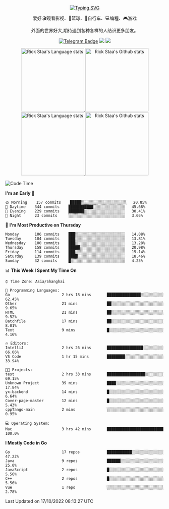 <div align="center"> 

[![Typing SVG](https://readme-typing-svg.herokuapp.com?size=25&duration=2500&color=eeeeee&vCenter=true&width=200&height=40&lines=Hi+there+%F0%9F%91%8B%F0%9F%8F%BB;I'm+DanBai)](https://git.io/typing-svg)

爱好:🎬观看影视、🏀篮球、🚴自行车、💻编程、🎮游戏

外面的世界好大,期待遇到各种各样的人结识更多朋友。

[![Telegram Badge](https://img.shields.io/badge/-Telegram-blue?style=flat&logo=Telegram&logoColor=white)](https://t.me/danbai9420) 
[![](https://img.shields.io/badge/-Blog-brightgreen?style=flat&logo=Blogger&logoColor=white)](https://p00q.cn)
[![](https://img.shields.io/badge/-Email-red?style=flat&logo=Mail.Ru&logoColor=white)](mailto:danbai@88.com)
</div>

<!-- Light Mode -->
<div align="center"> 
<a href="https://github.com/anuraghazra/github-readme-stats#gh-light-mode-only">
<img height=200 src="https://github-readme-stats-git-master-rstaa-rickstaa.vercel.app/api/top-langs/?username=danbai225&layout=compact&langs_count=10&hide_border=1&role=OWNER,COLLABORATOR#gh-light-mode-only" alt="Rick Staa's Language stats" />
</a>
<a href="https://github.com/anuraghazra/github-readme-stats#gh-light-mode-only">
<img height=200 src="https://github-readme-stats-git-master-rstaa-rickstaa.vercel.app/api?username=danbai225&show_icons=true&count_private=true&line_height=28&hide_border=1&include_all_commits=true&card_width=450&role=OWNER,COLLABORATOR&exclude_repo=github-readme-stats#gh-light-mode-only" alt="Rick Staa's Github stats" />
</a>
</div>

<!-- Dark Mode -->
<div align="center"> 
<a href="https://github.com/anuraghazra/github-readme-stats#gh-dark-mode-only">
<img height=200 src="https://github-readme-stats-git-master-rstaa-rickstaa.vercel.app/api/top-langs/?username=danbai225&layout=compact&langs_count=10&hide_border=1&role=OWNER,COLLABORATOR&theme=github_dark#gh-dark-mode-only" alt="Rick Staa's Language stats" />
</a>
<a href="https://github.com/anuraghazra/github-readme-stats#gh-dark-mode-only">
<img height=200 src="https://github-readme-stats-git-master-rstaa-rickstaa.vercel.app/api?username=danbai225&show_icons=true&count_private=true&line_height=28&hide_border=1&include_all_commits=true&card_width=450&role=OWNER,COLLABORATOR&exclude_repo=github-readme-stats&theme=github_dark#gh-dark-mode-only" alt="Rick Staa's Github stats" />
</a>
</div>

<!--START_SECTION:waka-->
![Code Time](http://img.shields.io/badge/Code%20Time-93%20hrs%2032%20mins-blue)

**I'm an Early 🐤** 

```text
🌞 Morning    157 commits    █████░░░░░░░░░░░░░░░░░░░░   20.85% 
🌆 Daytime    344 commits    ███████████░░░░░░░░░░░░░░   45.68% 
🌃 Evening    229 commits    ███████░░░░░░░░░░░░░░░░░░   30.41% 
🌙 Night      23 commits     ░░░░░░░░░░░░░░░░░░░░░░░░░   3.05%

```
📅 **I'm Most Productive on Thursday** 

```text
Monday       106 commits    ███░░░░░░░░░░░░░░░░░░░░░░   14.08% 
Tuesday      104 commits    ███░░░░░░░░░░░░░░░░░░░░░░   13.81% 
Wednesday    100 commits    ███░░░░░░░░░░░░░░░░░░░░░░   13.28% 
Thursday     158 commits    █████░░░░░░░░░░░░░░░░░░░░   20.98% 
Friday       114 commits    ███░░░░░░░░░░░░░░░░░░░░░░   15.14% 
Saturday     139 commits    ████░░░░░░░░░░░░░░░░░░░░░   18.46% 
Sunday       32 commits     █░░░░░░░░░░░░░░░░░░░░░░░░   4.25%

```


📊 **This Week I Spent My Time On** 

```text
⌚︎ Time Zone: Asia/Shanghai

💬 Programming Languages: 
Go                       2 hrs 18 mins       ███████████████░░░░░░░░░░   62.45% 
Other                    21 mins             ██░░░░░░░░░░░░░░░░░░░░░░░   9.65% 
HTML                     21 mins             ██░░░░░░░░░░░░░░░░░░░░░░░   9.52% 
Batchfile                17 mins             ██░░░░░░░░░░░░░░░░░░░░░░░   8.01% 
Text                     9 mins              █░░░░░░░░░░░░░░░░░░░░░░░░   4.16%

🔥 Editors: 
IntelliJ                 2 hrs 26 mins       ████████████████░░░░░░░░░   66.06% 
VS Code                  1 hr 15 mins        ████████░░░░░░░░░░░░░░░░░   33.94%

🐱‍💻 Projects: 
test                     2 hrs 33 mins       █████████████████░░░░░░░░   69.15% 
Unknown Project          39 mins             ████░░░░░░░░░░░░░░░░░░░░░   17.84% 
yx-backend               14 mins             █░░░░░░░░░░░░░░░░░░░░░░░░   6.64% 
Cover-page-master        12 mins             █░░░░░░░░░░░░░░░░░░░░░░░░   5.43% 
cppTango-main            2 mins              ░░░░░░░░░░░░░░░░░░░░░░░░░   0.95%

💻 Operating System: 
Mac                      3 hrs 42 mins       █████████████████████████   100.0%

```

**I Mostly Code in Go** 

```text
Go                       17 repos            ███████████░░░░░░░░░░░░░░   47.22% 
Java                     9 repos             ██████░░░░░░░░░░░░░░░░░░░   25.0% 
JavaScript               2 repos             █░░░░░░░░░░░░░░░░░░░░░░░░   5.56% 
C++                      2 repos             █░░░░░░░░░░░░░░░░░░░░░░░░   5.56% 
Vue                      1 repo              ░░░░░░░░░░░░░░░░░░░░░░░░░   2.78%

```



 Last Updated on 17/10/2022 08:13:27 UTC
<!--END_SECTION:waka-->
